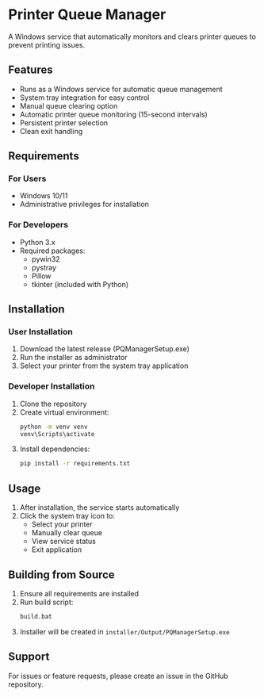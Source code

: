 # Printer Queue Manager

A Windows service that automatically monitors and clears printer queues to prevent printing issues.

## Features
- Runs as a Windows service for automatic queue management
- System tray integration for easy control
- Manual queue clearing option
- Automatic printer queue monitoring (15-second intervals)
- Persistent printer selection
- Clean exit handling

## Requirements
### For Users
- Windows 10/11
- Administrative privileges for installation

### For Developers
- Python 3.x
- Required packages:
  - pywin32
  - pystray
  - Pillow
  - tkinter (included with Python)

## Installation
### User Installation
1. Download the latest release (PQManagerSetup.exe)
2. Run the installer as administrator
3. Select your printer from the system tray application

### Developer Installation
1. Clone the repository
2. Create virtual environment:
   ```bash
   python -m venv venv
   venv\Scripts\activate
   ```
3. Install dependencies:
   ```bash
   pip install -r requirements.txt
   ```

## Usage
1. After installation, the service starts automatically
2. Click the system tray icon to:
   - Select your printer
   - Manually clear queue
   - View service status
   - Exit application

## Building from Source
1. Ensure all requirements are installed
2. Run build script:
   ```bash
   build.bat
   ```
3. Installer will be created in `installer/Output/PQManagerSetup.exe`

## Support
For issues or feature requests, please create an issue in the GitHub repository.